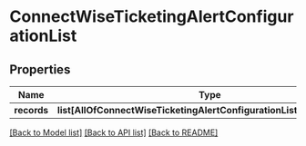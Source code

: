 # ConnectWiseTicketingAlertConfigurationList

## Properties
Name | Type | Description | Notes
------------ | ------------- | ------------- | -------------
**records** | **list[AllOfConnectWiseTicketingAlertConfigurationListRecordsItems]** |  | 

[[Back to Model list]](../README.md#documentation-for-models) [[Back to API list]](../README.md#documentation-for-api-endpoints) [[Back to README]](../README.md)

